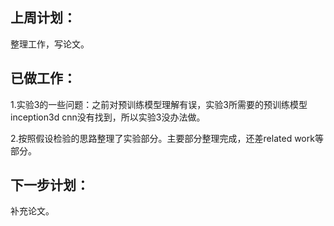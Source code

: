 
## 上周计划：

整理工作，写论文。

## 已做工作：

1.实验3的一些问题：之前对预训练模型理解有误，实验3所需要的预训练模型inception3d cnn没有找到，所以实验3没办法做。

2.按照假设检验的思路整理了实验部分。主要部分整理完成，还差related work等部分。

## 下一步计划：

补充论文。